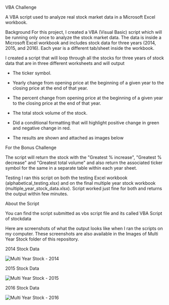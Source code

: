 
VBA Challenge

A VBA script used to analyze real stock market data in a Microsoft Excel workbook.

Background
For this project, I created a VBA (Visual Basic) script which will be running only once to analyze the stock market data. The data is inside a Microsoft Excel workbook and includes stock data for three years (2014, 2015, and 2016). Each year is a different tab/sheet inside the workbook. 

I created a script that will loop through all the stocks for three years of stock data that are in three different worksheets and will output 

  * The ticker symbol.

  * Yearly change from opening price at the beginning of a given year to the closing price at the end of that year.

  * The percent change from opening price at the beginning of a given year to the closing price at the end of that year.

  * The total stock volume of the stock.

*   Did a conditional formatting that will highlight positive change in green and negative change in red.

* The results are shown and attached as images below

For the Bonus Challenge 

The script will return the stock with the "Greatest % increase", "Greatest % decrease" and "Greatest total volume" and also return the associated ticker symbol for the same in a separate table within each year sheet.

Testing
I ran this script on both the testing Excel workbook (alphabetical_testing.xlsx) and on the final multiple year stock workbook (multiple_year_stock_data.xlsx). Script worked just fine for both and returns the output within few minutes.  


About the Script

You can find the script submitted as vbs script file and its called VBA Script of stockdata

Here are screenshots of what the output looks like when I ran the scripts on my computer. These screenshots are also available in the Images of Multi Year Stock folder of this repository.

2014 Stock Data

![Multi Year Stock - 2014](https://user-images.githubusercontent.com/81407869/122868668-1d3d5c80-d2e0-11eb-9394-e255a09795d3.png)


2015 Stock Data

![Multi Year Stock - 2015](https://user-images.githubusercontent.com/81407869/122869772-95f0e880-d2e1-11eb-8867-09c1a1bf5d1a.png)



2016 Stock Data

![Multi Year Stock - 2016](https://user-images.githubusercontent.com/81407869/122868736-380fd100-d2e0-11eb-8b75-5f38671cbd0f.png)
